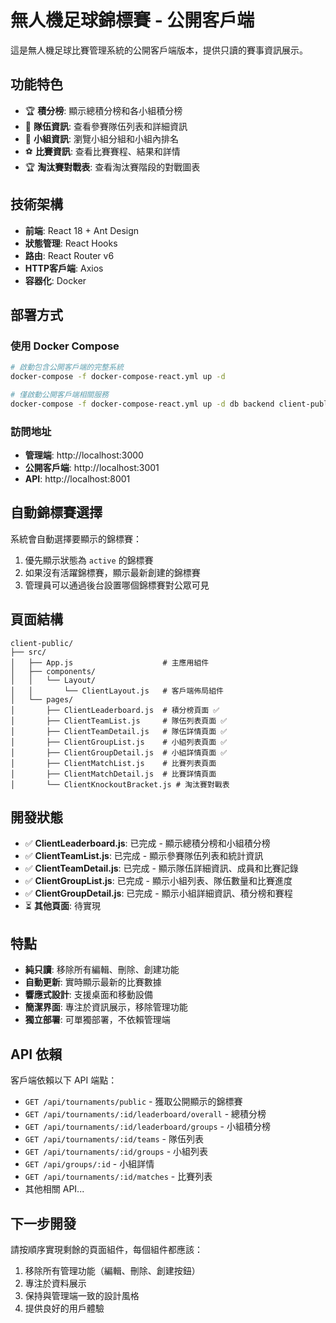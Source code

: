 # 無人機足球錦標賽 - 公開客戶端

這是無人機足球比賽管理系統的公開客戶端版本，提供只讀的賽事資訊展示。

## 功能特色

- 🏆 **積分榜**: 顯示總積分榜和各小組積分榜
- 👥 **隊伍資訊**: 查看參賽隊伍列表和詳細資訊
- 🏁 **小組資訊**: 瀏覽小組分組和小組內排名
- ⚽ **比賽資訊**: 查看比賽賽程、結果和詳情
- 🏆 **淘汰賽對戰表**: 查看淘汰賽階段的對戰圖表

## 技術架構

- **前端**: React 18 + Ant Design
- **狀態管理**: React Hooks
- **路由**: React Router v6
- **HTTP客戶端**: Axios
- **容器化**: Docker

## 部署方式

### 使用 Docker Compose

```bash
# 啟動包含公開客戶端的完整系統
docker-compose -f docker-compose-react.yml up -d

# 僅啟動公開客戶端相關服務
docker-compose -f docker-compose-react.yml up -d db backend client-public
```

### 訪問地址

- **管理端**: http://localhost:3000
- **公開客戶端**: http://localhost:3001
- **API**: http://localhost:8001

## 自動錦標賽選擇

系統會自動選擇要顯示的錦標賽：

1. 優先顯示狀態為 `active` 的錦標賽
2. 如果沒有活躍錦標賽，顯示最新創建的錦標賽
3. 管理員可以通過後台設置哪個錦標賽對公眾可見

## 頁面結構

```
client-public/
├── src/
│   ├── App.js                    # 主應用組件
│   ├── components/
│   │   └── Layout/
│   │       └── ClientLayout.js   # 客戶端佈局組件
│   └── pages/
│       ├── ClientLeaderboard.js  # 積分榜頁面 ✅
│       ├── ClientTeamList.js     # 隊伍列表頁面 ✅
│       ├── ClientTeamDetail.js   # 隊伍詳情頁面 ✅
│       ├── ClientGroupList.js    # 小組列表頁面 ✅
│       ├── ClientGroupDetail.js  # 小組詳情頁面 ✅
│       ├── ClientMatchList.js    # 比賽列表頁面
│       ├── ClientMatchDetail.js  # 比賽詳情頁面
│       └── ClientKnockoutBracket.js # 淘汰賽對戰表
```

## 開發狀態

- ✅ **ClientLeaderboard.js**: 已完成 - 顯示總積分榜和小組積分榜
- ✅ **ClientTeamList.js**: 已完成 - 顯示參賽隊伍列表和統計資訊
- ✅ **ClientTeamDetail.js**: 已完成 - 顯示隊伍詳細資訊、成員和比賽記錄
- ✅ **ClientGroupList.js**: 已完成 - 顯示小組列表、隊伍數量和比賽進度
- ✅ **ClientGroupDetail.js**: 已完成 - 顯示小組詳細資訊、積分榜和賽程
- ⏳ **其他頁面**: 待實現

## 特點

- **純只讀**: 移除所有編輯、刪除、創建功能
- **自動更新**: 實時顯示最新的比賽數據
- **響應式設計**: 支援桌面和移動設備
- **簡潔界面**: 專注於資訊展示，移除管理功能
- **獨立部署**: 可單獨部署，不依賴管理端

## API 依賴

客戶端依賴以下 API 端點：

- `GET /api/tournaments/public` - 獲取公開顯示的錦標賽
- `GET /api/tournaments/:id/leaderboard/overall` - 總積分榜
- `GET /api/tournaments/:id/leaderboard/groups` - 小組積分榜
- `GET /api/tournaments/:id/teams` - 隊伍列表
- `GET /api/tournaments/:id/groups` - 小組列表
- `GET /api/groups/:id` - 小組詳情
- `GET /api/tournaments/:id/matches` - 比賽列表
- 其他相關 API...

## 下一步開發

請按順序實現剩餘的頁面組件，每個組件都應該：

1. 移除所有管理功能（編輯、刪除、創建按鈕）
2. 專注於資料展示
3. 保持與管理端一致的設計風格
4. 提供良好的用戶體驗